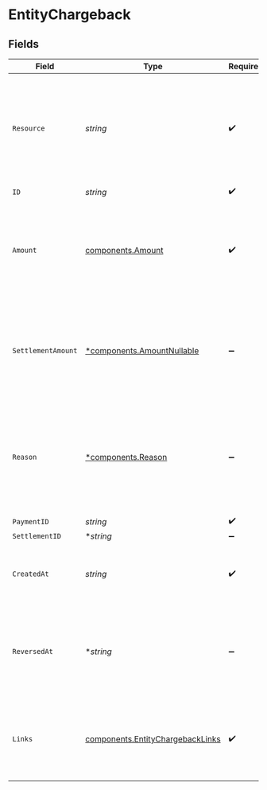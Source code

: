 # EntityChargeback


## Fields

| Field                                                                                                                      | Type                                                                                                                       | Required                                                                                                                   | Description                                                                                                                | Example                                                                                                                    |
| -------------------------------------------------------------------------------------------------------------------------- | -------------------------------------------------------------------------------------------------------------------------- | -------------------------------------------------------------------------------------------------------------------------- | -------------------------------------------------------------------------------------------------------------------------- | -------------------------------------------------------------------------------------------------------------------------- |
| `Resource`                                                                                                                 | *string*                                                                                                                   | :heavy_check_mark:                                                                                                         | Indicates the response contains a chargeback object. Will always contain the string `chargeback` for this<br/>endpoint.    | chargeback                                                                                                                 |
| `ID`                                                                                                                       | *string*                                                                                                                   | :heavy_check_mark:                                                                                                         | N/A                                                                                                                        | chb_xFzwUN4ci8HAmSGUACS4J                                                                                                  |
| `Amount`                                                                                                                   | [components.Amount](../../models/components/amount.md)                                                                     | :heavy_check_mark:                                                                                                         | In v2 endpoints, monetary amounts are represented as objects with a `currency` and `value` field.                          |                                                                                                                            |
| `SettlementAmount`                                                                                                         | [*components.AmountNullable](../../models/components/amountnullable.md)                                                    | :heavy_minus_sign:                                                                                                         | In v2 endpoints, monetary amounts are represented as objects with a `currency` and `value` field.                          |                                                                                                                            |
| `Reason`                                                                                                                   | [*components.Reason](../../models/components/reason.md)                                                                    | :heavy_minus_sign:                                                                                                         | Reason for the chargeback as given by the bank. Only available for chargebacks of SEPA Direct Debit payments.              |                                                                                                                            |
| `PaymentID`                                                                                                                | *string*                                                                                                                   | :heavy_check_mark:                                                                                                         | N/A                                                                                                                        | tr_5B8cwPMGnU                                                                                                              |
| `SettlementID`                                                                                                             | **string*                                                                                                                  | :heavy_minus_sign:                                                                                                         | N/A                                                                                                                        | stl_5B8cwPMGnU                                                                                                             |
| `CreatedAt`                                                                                                                | *string*                                                                                                                   | :heavy_check_mark:                                                                                                         | The entity's date and time of creation, in [ISO 8601](https://en.wikipedia.org/wiki/ISO_8601) format.                      | 2024-03-20T09:13:37.0Z                                                                                                     |
| `ReversedAt`                                                                                                               | **string*                                                                                                                  | :heavy_minus_sign:                                                                                                         | The date and time the chargeback was reversed if applicable, in<br/>[ISO 8601](https://en.wikipedia.org/wiki/ISO_8601) format. | 2024-03-21T09:13:37.0Z                                                                                                     |
| `Links`                                                                                                                    | [components.EntityChargebackLinks](../../models/components/entitychargebacklinks.md)                                       | :heavy_check_mark:                                                                                                         | An object with several relevant URLs. Every URL object will contain an `href` and a `type` field.                          |                                                                                                                            |